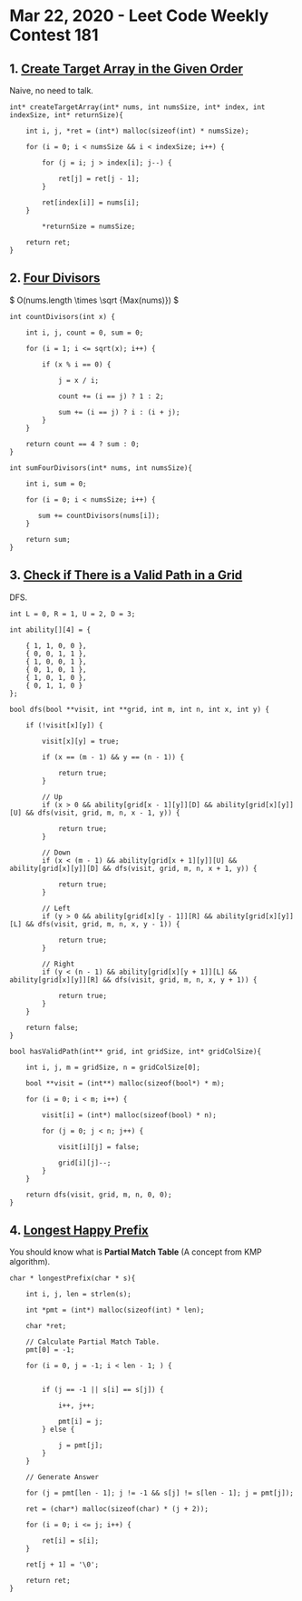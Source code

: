 # Mar 22, 2020 - Leet Code Weekly Contest 181

## 1. [Create Target Array in the Given Order](https://leetcode.com/contest/weekly-contest-181/problems/create-target-array-in-the-given-order/)

Naive, no need to talk.

```{c}
int* createTargetArray(int* nums, int numsSize, int* index, int indexSize, int* returnSize){

    int i, j, *ret = (int*) malloc(sizeof(int) * numsSize);
    
    for (i = 0; i < numsSize && i < indexSize; i++) {
        
        for (j = i; j > index[i]; j--) {
            
            ret[j] = ret[j - 1];
        }
        
        ret[index[i]] = nums[i];
    }
    
		*returnSize = numsSize;
    
    return ret;
}
```

## 2. [Four Divisors](https://leetcode.com/contest/weekly-contest-181/problems/four-divisors/)

$ O(nums.length \times \sqrt {Max(nums)}) $

```{c}
int countDivisors(int x) {
    
    int i, j, count = 0, sum = 0;
    
    for (i = 1; i <= sqrt(x); i++) {
        
        if (x % i == 0) {
            
            j = x / i;
            
            count += (i == j) ? 1 : 2;
            
            sum += (i == j) ? i : (i + j);
        }
    }
    
    return count == 4 ? sum : 0;
}

int sumFourDivisors(int* nums, int numsSize){

    int i, sum = 0;
    
    for (i = 0; i < numsSize; i++) {
        
       sum += countDivisors(nums[i]);
    }
    
    return sum;
}
```

## 3. [Check if There is a Valid Path in a Grid](https://leetcode.com/contest/weekly-contest-181/problems/check-if-there-is-a-valid-path-in-a-grid/)

DFS.

```{c}
int L = 0, R = 1, U = 2, D = 3;

int ability[][4] = {
    
    { 1, 1, 0, 0 },
    { 0, 0, 1, 1 },
    { 1, 0, 0, 1 },
    { 0, 1, 0, 1 },
    { 1, 0, 1, 0 },
    { 0, 1, 1, 0 }
};

bool dfs(bool **visit, int **grid, int m, int n, int x, int y) {
    
    if (!visit[x][y]) {
        
        visit[x][y] = true;
        
        if (x == (m - 1) && y == (n - 1)) {
            
            return true;
        }
        
        // Up
        if (x > 0 && ability[grid[x - 1][y]][D] && ability[grid[x][y]][U] && dfs(visit, grid, m, n, x - 1, y)) {
                
            return true;
        }
        
        // Down
        if (x < (m - 1) && ability[grid[x + 1][y]][U] && ability[grid[x][y]][D] && dfs(visit, grid, m, n, x + 1, y)) {
            
            return true;
        }
        
        // Left
        if (y > 0 && ability[grid[x][y - 1]][R] && ability[grid[x][y]][L] && dfs(visit, grid, m, n, x, y - 1)) {
            
            return true;
        }
        
        // Right
        if (y < (n - 1) && ability[grid[x][y + 1]][L] && ability[grid[x][y]][R] && dfs(visit, grid, m, n, x, y + 1)) {
            
            return true;
        }
    }
    
    return false;
}

bool hasValidPath(int** grid, int gridSize, int* gridColSize){

    int i, j, m = gridSize, n = gridColSize[0];
    
    bool **visit = (int**) malloc(sizeof(bool*) * m);
    
    for (i = 0; i < m; i++) {
        
        visit[i] = (int*) malloc(sizeof(bool) * n);
        
        for (j = 0; j < n; j++) {
            
            visit[i][j] = false;
            
            grid[i][j]--;
        }
    }
    
    return dfs(visit, grid, m, n, 0, 0);
}
```

## 4. [Longest Happy Prefix](https://leetcode.com/contest/weekly-contest-181/problems/longest-happy-prefix/)

You should know what is **Partial Match Table** (A concept from KMP algorithm).

```{c}
char * longestPrefix(char * s){

    int i, j, len = strlen(s);
    
    int *pmt = (int*) malloc(sizeof(int) * len);
    
    char *ret;
    
    // Calculate Partial Match Table.
    pmt[0] = -1;
    
    for (i = 0, j = -1; i < len - 1; ) {
        
        
        if (j == -1 || s[i] == s[j]) {
            
            i++, j++;
            
            pmt[i] = j;
        } else {
            
            j = pmt[j];
        }
    }
    
    // Generate Answer
    
    for (j = pmt[len - 1]; j != -1 && s[j] != s[len - 1]; j = pmt[j]);
    
    ret = (char*) malloc(sizeof(char) * (j + 2));
    
    for (i = 0; i <= j; i++) {
        
        ret[i] = s[i];
    }
    
    ret[j + 1] = '\0';
    
    return ret;
}
```

